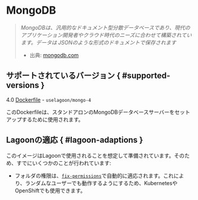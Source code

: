 # MongoDB

> _MongoDBは、汎用的なドキュメント型分散データベースであり、現代のアプリケーション開発者やクラウド時代のニーズに合わせて構築されています。データは JSONのような形式のドキュメントで保存されます_
>
> * 出典: [mongodb.com](https://www.mongodb.com/)

## サポートされているバージョン { #supported-versions }

4.0 [Dockerfile](https://github.com/uselagoon/lagoon-images/blob/main/images/mongo/4.Dockerfile) - `uselagoon/mongo-4`

このDockerfileは、スタンドアロンのMongoDBデータベースサーバーをセットアップするために使用されます。

## Lagoonの適応 { #lagoon-adaptions }

このイメージはLagoonで使用されることを想定して準備されています。そのため、すでにいくつかのことが行われています:

* フォルダの権限は、[`fix-permissions`](https://github.com/uselagoon/lagoon-images/blob/main/images/commons/fix-permissions)で自動的に適応されます。これにより、ランダムなユーザーでも動作するようにするため、KubernetesやOpenShiftでも使用できます。
